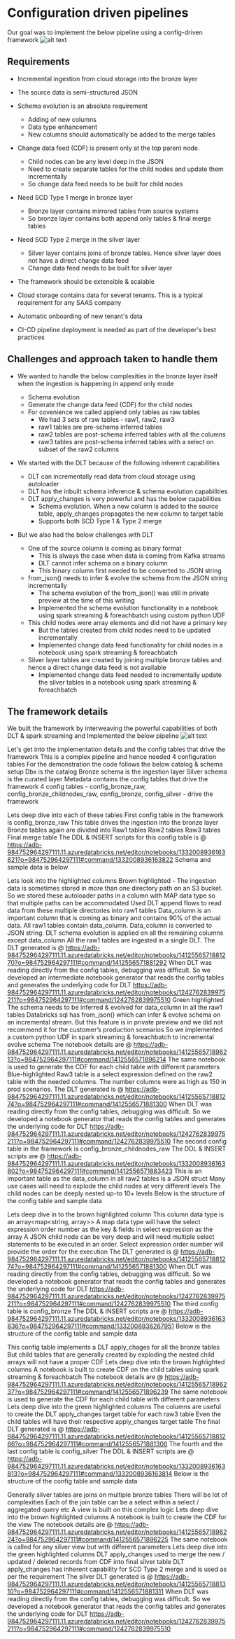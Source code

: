 # Configuration driven pipelines

Our goal was to implement the below pipeline using a config-driven framework
![alt text](https://github.com/srinivasadmala/databricks-blogposts/blob/config_driven_framework_blogathon_fy26_h1/Lakeflow-config-driven-framework/Images/pipeline_design.png)

## Requirements
   * Incremental ingestion from cloud storage into the bronze layer
   * The source data is semi-structured JSON
   * Schema evolution is an absolute requirement
      * Adding of new columns
      * Data type enhancement
      * New columns should automatically be added to the merge tables
   * Change data feed (CDF) is present only at the top parent node. 
      * Child nodes can be any level deep in the JSON
      * Need to create separate tables for the child nodes and update them incrementally
      * So change data feed needs to be built for child nodes
   * Need SCD Type 1 merge in bronze layer
      * Bronze layer contains mirrored tables from source systems
      * So bronze layer contains both append only tables & final merge tables

   * Need SCD Type 2 merge in the silver layer
      * Silver layer contains joins of bronze tables. Hence silver layer does not have a direct change data feed
      * Change data feed needs to be built for silver layer
   * The framework should be extensible & scalable
   * Cloud storage contains data for several tenants. This is a typical requirement for any SAAS company
   * Automatic onboarding of new tenant's data 
   * CI-CD pipeline deployment is needed as part of the developer's best practices 


## Challenges and approach taken to handle them
* We wanted to handle the below complexities in the bronze layer itself when the ingestion is happening in append only mode
  * Schema evolution
  * Generate the change data feed (CDF) for the child nodes
  * For covenience we called applend only tables as raw tables
    * We had 3 sets of raw tables - raw1, raw2, raw3
    * raw1 tables are pre-schema inferred tables
    * raw2 tables are post-schema inferred tables with all the columns
    * raw3 tables are post-schema inferred tables with a select on subset of the raw2 columns


* We started with the DLT because of the following inherent capabilities
  * DLT can incrementally read data from cloud storage using autoloader
  * DLT has the inbuilt schema inference & schema evolution capabilities
  * DLT apply_changes is very powerful and has the below capabilities
    * Schema evolution. When a new column is added to the source table, apply_changes propagates the new column to target table
    * Supports both SCD Type 1 & Type 2 merge

* But we also had the below challenges with DLT
    * One of the source column is coming as binary format
      * This is always the case when data is coming from Kafka streams
      * DLT cannot infer schema on a binary column
      * This binary column first needed to be converted to JSON string
    * from_json() needs to infer & evolve the schema from the JSON string incrementally
      * The schema evolution of the from_json() was still in private preview at the time of this writing
      * Implemented the schema evolution functionality in a notebook using spark streaming & foreachbatch using custom python UDF
    * This child nodes were array elements and did not have a primary key
      * But the tables created from child nodes need to be updated incrementally
      * Implemented change data feed functionality for child nodes in a notebook using spark streaming & foreachbatch
    * Silver layer tables are created by joining multiple bronze tables and hence a direct change data feed is not available
      * Implemented change data feed needed to incrementally update the silver tables in a notebook using spark streaming & foreachbatch

## The framework details
We built the framework by interweaving the powerful capabilities of both DLT & spark streaming and Implemented the below pipeline 
![alt text](https://github.com/srinivasadmala/databricks-blogposts/blob/config_driven_framework_blogathon_fy26_h1/Lakeflow-config-driven-framework/Images/Blogathon_workflow.png)

Let's get into the implementation details and the config tables that drive the framework
This is a complex pipeline and hence needed 4 configuration tables
For the demonstration the code follows the below catalog & schema setup
Dbx is  the catalog
Bronze schema is the ingestion layer
Silver schema is the curated layer
Metadata contains the config tables that drive the framework
4 config tables - config_bronze_raw, config_bronze_childnodes_raw, config_bronze, config_silver - drive the framework 

Lets deep dive into each of these tables
First config table in the framework is config_bronze_raw
This table drives the ingestion into the bronze layer
Bronze tables again are divided into
Raw1 tables 
Raw2 tables
Raw3 tables
Final merge table
The DDL & INSERT scripts for this config table is @  https://adb-984752964297111.11.azuredatabricks.net/editor/notebooks/1332008936163821?o=984752964297111#command/1332008936163822
Schema and sample data is below

Lets look into the highlighted columns
Brown highlighted - 
The ingestion data is sometimes stored in more than one directory path on an S3 bucket. So we stored these autoloader paths in a column with MAP data type so that multiple paths can be accommodated
Used DLT append flows to read data from these multiple directories into raw1 tables
Data_column is an important column that is coming as binary and contains 90% of the actual data. All raw1 tables contain data_column. Data_column is converted to JSON string. 
DLT schema evolution is applied on all the remaining columns except data_column
All the raw1 tables are ingested in a single DLT. 
The DLT generated is @ https://adb-984752964297111.11.azuredatabricks.net/editor/notebooks/1412556571881270?o=984752964297111#command/1412556571881292 
When DLT was reading directly from the config tables, debugging was difficult. So we developed an intermediate notebook generator  that reads the config tables and generates the underlying code for DLT https://adb-984752964297111.11.azuredatabricks.net/editor/notebooks/1242762839975211?o=984752964297111#command/1242762839975510 
Green highlighted
The schema needs to be inferred & evolved for data_column in all the raw1 tables
Databricks sql has from_json() which can infer & evolve schema on an incremental stream. But this feature is in  private preview and we did not recommend it for the customer’s production scenarios
So we implemented a custom python UDF in  spark streaming & foreachbatch to incremental evolve schema
The notebook details are @ https://adb-984752964297111.11.azuredatabricks.net/editor/notebooks/1412556571896213?o=984752964297111#command/1412556571896214
The same notebook is used to generate the CDF for each child table with different parameters
Blue-highlighted
Raw3 table is a select expression defined on the raw2 table with the needed columns. The number columns were as high as 150 in prod scenarios.
The DLT generated is @ https://adb-984752964297111.11.azuredatabricks.net/editor/notebooks/1412556571881274?o=984752964297111#command/1412556571881300 
When DLT was reading directly from the config tables, debugging was difficult. So we developed a notebook generator  that reads the config tables and generates the underlying code for DLT https://adb-984752964297111.11.azuredatabricks.net/editor/notebooks/1242762839975211?o=984752964297111#command/1242762839975510 
The second config table in the framework is config_bronze_childnodes_raw
The DDL & INSERT scripts are @ https://adb-984752964297111.11.azuredatabricks.net/editor/notebooks/1332008936163802?o=984752964297111#command/1412556571883423 
This is an important table as the data_column in all raw2 tables is a JSON struct
Many use cases will need to explode the child nodes at very different levels
The child nodes can be deeply nested up-to 10+ levels
Below is the structure of the config table and sample data


Lets deep dive in to the brown highlighted column
This column data type is an array<map<string, array>>
A map data type will have the select expression order number as the key & fields in select expression as the array
A JSON child node can be very deep and will need multiple select statements to be executed in an order.
Select expression order number will provide the order for the execution
The DLT generated is @ https://adb-984752964297111.11.azuredatabricks.net/editor/notebooks/1412556571881274?o=984752964297111#command/1412556571881300 
When DLT was reading directly from the config tables, debugging was difficult. So we developed a notebook generator  that reads the config tables and generates the underlying code for DLT https://adb-984752964297111.11.azuredatabricks.net/editor/notebooks/1242762839975211?o=984752964297111#command/1242762839975510 
The third config table is config_bronze
The DDL & INSERT scripts are @ https://adb-984752964297111.11.azuredatabricks.net/editor/notebooks/1332008936163836?o=984752964297111#command/1332008936267951
Below is the structure of the config table and sample data

This config table implements a DLT apply_chages for all  the bronze tables
But child tables that are generally created by exploding the nested child arrays will not have a proper CDF
Lets deep dive into the brown highlighted columns
A notebook is built to create CDF on the child tables using spark streaming & foreachbatch
The notebook details are @ https://adb-984752964297111.11.azuredatabricks.net/editor/notebooks/1412556571896237?o=984752964297111#command/1412556571896239 
The same notebook is used to generate the CDF for each child table with different parameters
Lets deep dive into the green highlighted columns
The columns are useful to create the DLT apply_changes target table for each raw3 table
Even the child tables will have their respective apply_changes target table
The final DLT generated is @ https://adb-984752964297111.11.azuredatabricks.net/editor/notebooks/1412556571881286?o=984752964297111#command/1412556571881306 
The fourth and the last config table is config_silver
The DDL & INSERT scripts are @ https://adb-984752964297111.11.azuredatabricks.net/editor/notebooks/1332008936163813?o=984752964297111#command/1332008936163814 
Below is the structure of the config table and sample data
 
Generally silver tables are joins on multiple bronze tables
There will be lot of complexities
Each of the join table can be a select within a select / aggregated query etc
A view is built on this complex logic
Lets deep dive into the brown highlighted columns
A notebook is built to create the CDF for the view
The notebook details are @ https://adb-984752964297111.11.azuredatabricks.net/editor/notebooks/1412556571896224?o=984752964297111#command/1412556571896225
The same notebook is called for any silver view but with different parameters
Lets deep dive into the green highlighted columns
DLT apply_changes used to merge the new / updated / deleted records from CDF into final silver table
DLT apply_changes has inherent capability for SCD Type 2 merge and is used as per the requirement
The silver DLT generated is @ https://adb-984752964297111.11.azuredatabricks.net/editor/notebooks/1412556571881310?o=984752964297111#command/1412556571881311 
When DLT was reading directly from the config tables, debugging was difficult. So we developed a notebook generator  that reads the config tables and generates the underlying code for DLT https://adb-984752964297111.11.azuredatabricks.net/editor/notebooks/1242762839975211?o=984752964297111#command/1242762839975510 


